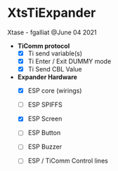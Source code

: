 # XtsTiExpander

Xtase - fgalliat @June 04  2021

- **TiComm protocol**
  - [x] Ti send variable(s)
  - [x] Ti Enter / Exit DUMMY mode
  - [x] Ti Send CBL Value
- **Expander Hardware**
  - [x] ESP core (wirings)
  - [ ] ESP SPIFFS
  - [x] ESP Screen
  - [ ] ESP Button
  - [ ] ESP Buzzer
  - [ ] ESP / TiComm Control lines

